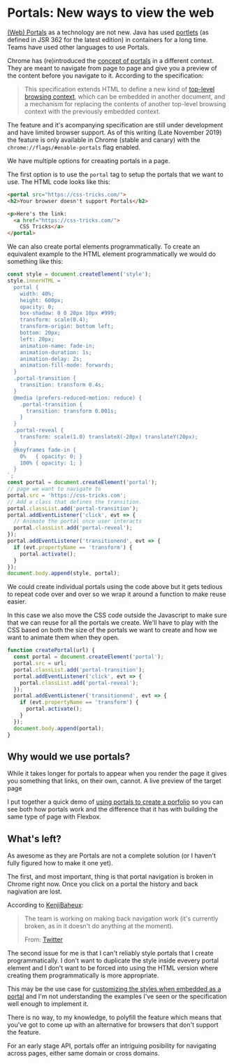 # Portals: New ways to view the web

[(Web) Portals](https://en.wikipedia.org/wiki/Web_portal) as a technology are not new. Java has used [portlets](https://en.wikipedia.org/wiki/Java_Portlet_Specification) (as defined in JSR 362 for the latest edition) in containers for a long time. Teams have used other languages to use Portals.

Chrome has (re)introduced the [concept of portals](https://wicg.github.io/portals/) in a different context. They are meant to navigate from page to page and give you a preview of the content before you navigate to it. According to the specification:

> This specification extends HTML to define a new kind of [top-level browsing context](https://html.spec.whatwg.org/multipage/browsers.html#top-level-browsing-context), which can be embedded in another document, and a mechanism for replacing the contents of another top-level browsing context with the previously embedded context.

The feature and it's acompanying specification are still under development and have limited browser support. As of this writing (Late November 2019) the feature is only available in Chrome (stable and canary) with the `chrome://flags/#enable-portals` flag enabled.

We have multiple options for creaating portals in a page.

The first option is to use the `portal` tag to setup the portals that we want to use. The HTML code looks like this:

```html
<portal src="https://css-tricks.com/">
<h2>Your browser doesn't support Portals</h2>

<p>Here's the link:
  <a href="https://css-tricks.com/">
    CSS Tricks</a>
</portal>
```

We can also create portal elements programmatically. To create an equivalent example to the HTML element programmatically we would do something like this:

```js
const style = document.createElement('style');
style.innerHTML = `
  portal {
    width: 40%;
    height: 600px;
    opacity: 0;
    box-shadow: 0 0 20px 10px #999;
    transform: scale(0.4);
    transform-origin: bottom left;
    bottom: 20px;
    left: 20px;
    animation-name: fade-in;
    animation-duration: 1s;
    animation-delay: 2s;
    animation-fill-mode: forwards;
  }
  .portal-transition {
    transition: transform 0.4s;
  }
  @media (prefers-reduced-motion: reduce) {
    .portal-transition {
      transition: transform 0.001s;
    }
  }
  .portal-reveal {
    transform: scale(1.0) translateX(-20px) translateY(20px);
  }
  @keyframes fade-in {
    0%   { opacity: 0; }
    100% { opacity: 1; }
  }
`;
const portal = document.createElement('portal');
// page we want to navigate to
portal.src = 'https://css-tricks.com';
// Add a class that defines the transition.
portal.classList.add('portal-transition');
portal.addEventListener('click', evt => {
  // Animate the portal once user interacts
  portal.classList.add('portal-reveal');
});
portal.addEventListener('transitionend', evt => {
  if (evt.propertyName == 'transform') {
    portal.activate();
  }
});
document.body.append(style, portal);
```

We could create individual portals using the code above but it gets tedious to repeat code over and over so we wrap it around a function to make reuse easier.

In this case we also move the CSS code outside the Javascript to make sure that we can reuse for all the portals we create. We'll have to play with the CSS based on both the size of the portals we want to create and how we want to animate them when they open.

```js
function createPortal(url) {
  const portal = document.createElement('portal');
  portal.src = url;
  portal.classList.add('portal-transition');
  portal.addEventListener('click', evt => {
    portal.classList.add('portal-reveal');
  });
  portal.addEventListener('transitionend', evt => {
    if (evt.propertyName == 'transform') {
      portal.activate();
    }
  });
  document.body.append(portal);
}
```

## Why would we use portals?

While it takes longer for portals to appear when you render the page it gives you something that links, on their own, cannot. A live preview of the target page

I put together a quick demo of [using portals to create a porfolio](https://caraya.github.io/portal-demos/portfolio.html) so you can see both how portals work and the difference that it has with building the same type of page with Flexbox.

## What's left?

As awesome as they are Portals are not a complete solution (or I haven't fully figured how to make it one yet).

The first, and most important, thing is that portal navigation is broken in Chrome right now. Once you click on a portal the history and back nagivation are lost.

According to [KenjiBaheux](https://twitter.com/KenjiBaheux/):

> The team is working on making back navigation work (it's currently broken, as in it doesn't do anything at the moment).
>
> From: [Twitter](https://twitter.com/KenjiBaheux/status/1199527117676933122)

The second issue for me is that I can't reliably style portals that I create programmatically.  I don't want to duplicate the style inside evevery portal element and I don't want to be forced into using the HTML version where creating them programmatically is more appropriate.

This may be the use case for [customizing the styles when embedded as a portal](https://web.dev/hands-on-portals/#customize-the-style-when-embedded-as-a-lessportalgreater-element) and I'm not understanding the examples I've seen or the specification well enough to implement it.

There is no way, to my knowledge, to polyfill the feature which means that you've got to come up with an alternative for browsers that don't support the feature.

For an early stage API, portals offer an intriguing posibility for navigating across pages, either same domain or cross domains.
